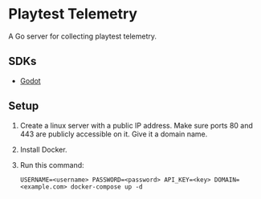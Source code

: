 # Playtest Telemetry

A Go server for collecting playtest telemetry.

## SDKs

- [Godot](https://github.com/etodd/playtest-telemetry-godot)

## Setup

1. Create a linux server with a public IP address. Make sure ports 80 and 443 are publicly accessible on it. Give it a domain name.

2. Install Docker.

3. Run this command:
	```
    USERNAME=<username> PASSWORD=<password> API_KEY=<key> DOMAIN=<example.com> docker-compose up -d
	```
